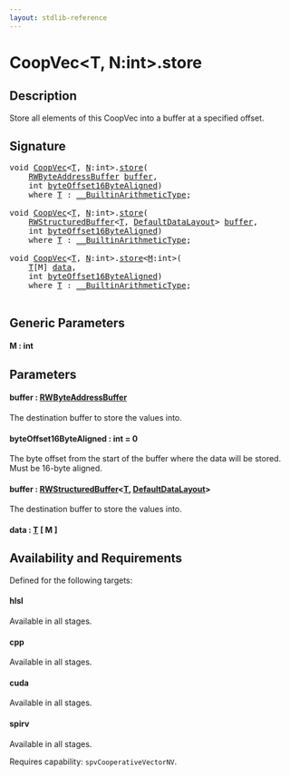 ```yaml
---
layout: stdlib-reference
---
```


# CoopVec\<T, N:int\>\.store

## Description

Store all elements of this CoopVec into a buffer at a specified offset.



## Signature 

<pre>
<span class="code_keyword">void</span> <a href="../types/coopvec-04/index" class="code_type">CoopVec</a>&lt;<a href="../types/coopvec-04/index#typeparam-T" class="code_type">T</a>, <a href="../types/coopvec-04/index#decl-N" class="code_var">N</a>:<span class="code_keyword">int</span>&gt;.<a href="store">store</a>(
    <a href="../types/rwbyteaddressbuffer-0126d/index" class="code_type">RWByteAddressBuffer</a> <a href="store#decl-buffer" class="code_param">buffer</a>,
    <span class="code_keyword">int</span> <a href="store#decl-byteOffset16ByteAligned" class="code_param">byteOffset16ByteAligned</a>)
    <span class='code_keyword'>where</span> <a href="../types/coopvec-04/index#typeparam-T" class="code_type">T</a> : <a href="../interfaces/0_builtinarithmetictype-029j/index" class="code_type">__BuiltinArithmeticType</a>;

<span class="code_keyword">void</span> <a href="../types/coopvec-04/index" class="code_type">CoopVec</a>&lt;<a href="../types/coopvec-04/index#typeparam-T" class="code_type">T</a>, <a href="../types/coopvec-04/index#decl-N" class="code_var">N</a>:<span class="code_keyword">int</span>&gt;.<a href="store">store</a>(
    <a href="../types/rwstructuredbuffer-012c/index" class="code_type">RWStructuredBuffer</a>&lt;<a href="../types/coopvec-04/index#typeparam-T" class="code_type">T</a>, <a href="../types/defaultdatalayout-07b/index" class="code_type">DefaultDataLayout</a>&gt; <a href="store#decl-buffer" class="code_param">buffer</a>,
    <span class="code_keyword">int</span> <a href="store#decl-byteOffset16ByteAligned" class="code_param">byteOffset16ByteAligned</a>)
    <span class='code_keyword'>where</span> <a href="../types/coopvec-04/index#typeparam-T" class="code_type">T</a> : <a href="../interfaces/0_builtinarithmetictype-029j/index" class="code_type">__BuiltinArithmeticType</a>;

<span class="code_keyword">void</span> <a href="../types/coopvec-04/index" class="code_type">CoopVec</a>&lt;<a href="../types/coopvec-04/index#typeparam-T" class="code_type">T</a>, <a href="../types/coopvec-04/index#decl-N" class="code_var">N</a>:<span class="code_keyword">int</span>&gt;.<a href="store">store</a>&lt;<a href="store#decl-M" class="code_var">M</a>:<span class="code_keyword">int</span>&gt;(
    <a href="../types/coopvec-04/index#typeparam-T" class="code_type">T</a>[M] <a href="store#decl-data" class="code_param">data</a>,
    <span class="code_keyword">int</span> <a href="store#decl-byteOffset16ByteAligned" class="code_param">byteOffset16ByteAligned</a>)
    <span class='code_keyword'>where</span> <a href="../types/coopvec-04/index#typeparam-T" class="code_type">T</a> : <a href="../interfaces/0_builtinarithmetictype-029j/index" class="code_type">__BuiltinArithmeticType</a>;

</pre>

## Generic Parameters

####  <a id="decl-M"></a>M  : int

## Parameters

####  <a id="decl-buffer"></a>buffer  : [RWByteAddressBuffer](../types/rwbyteaddressbuffer-0126d/index)
The destination buffer to store the values into.

####  <a id="decl-byteOffset16ByteAligned"></a>byteOffset16ByteAligned  : int = 0
The byte offset from the start of the buffer where the data will be stored. Must be 16-byte aligned.

####  <a id="decl-buffer"></a>buffer  : [RWStructuredBuffer](../types/rwstructuredbuffer-012c/index)\<[T](../types/rwstructuredbuffer-012c/index#typeparam-T), [DefaultDataLayout](../types/defaultdatalayout-07b/index)\>
The destination buffer to store the values into.

####  <a id="decl-data"></a>data  : [T](../types/coopvec-04/index#typeparam-T) \[ M \]

## Availability and Requirements

Defined for the following targets:

#### hlsl
Available in all stages.

#### cpp
Available in all stages.

#### cuda
Available in all stages.

#### spirv
Available in all stages.

Requires capability: `spvCooperativeVectorNV`.


